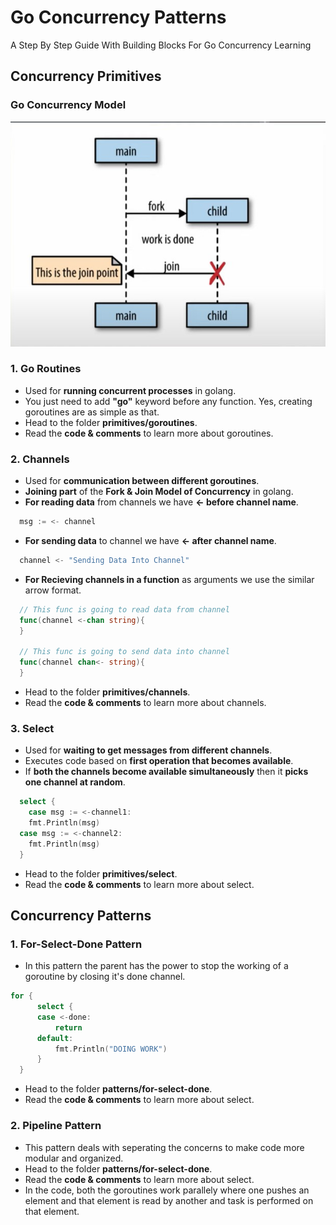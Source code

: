 # Go Concurrency Patterns
A Step By Step Guide With Building Blocks For Go Concurrency Learning

## Concurrency Primitives
### Go Concurrency Model
![Go Concurrency Model Diagram](https://github.com/officiallysidsingh/go-concurrency-patterns/blob/main/go-concurrency-model.jpg?raw=true)
### 1. Go Routines
  - Used for **running concurrent processes** in golang.
  - You just need to add **"go"** keyword before any function. Yes, creating goroutines are as simple as that.
  - Head to the folder **primitives/goroutines**.
  - Read the **code & comments** to learn more about goroutines.

### 2. Channels
  - Used for **communication between different goroutines**.
  - **Joining part** of the **Fork & Join Model of Concurrency** in golang.
  - **For reading data** from channels we have **<- before channel name**.
  ```go
    msg := <- channel
  ```
  - **For sending data** to channel we have **<- after channel name**.
  ```go
    channel <- "Sending Data Into Channel"
  ```
  - **For Recieving channels in a function** as arguments we use the similar arrow format.
  ```go
    // This func is going to read data from channel
    func(channel <-chan string){
    }

    // This func is going to send data into channel
    func(channel chan<- string){
    }
  ```
  - Head to the folder **primitives/channels**.
  - Read the **code & comments** to learn more about channels.

### 3. Select
  - Used for **waiting to get messages from different channels**.
  - Executes code based on **first operation that becomes available**.
  - If **both the channels become available simultaneously** then it **picks one channel at random**.
  ```go
    select {
	  case msg := <-channel1:
      fmt.Println(msg)
    case msg := <-channel2:
      fmt.Println(msg)
    }
  ```
  - Head to the folder **primitives/select**.
  - Read the **code & comments** to learn more about select.

## Concurrency Patterns
### 1. For-Select-Done Pattern
  - In this pattern the parent has the power to stop the working of a goroutine by closing it's done channel.
  ```go
  for {
		select {
		case <-done:
			return
		default:
			fmt.Println("DOING WORK")
		}
	}
  ```
  - Head to the folder **patterns/for-select-done**.
  - Read the **code & comments** to learn more about select.

### 2. Pipeline Pattern
  - This pattern deals with seperating the concerns to make code more modular and organized.
  - Head to the folder **patterns/for-select-done**.
  - Read the **code & comments** to learn more about select.
  - In the code, both the goroutines work parallely where one pushes an element and that element is read by another and task is performed on that element.